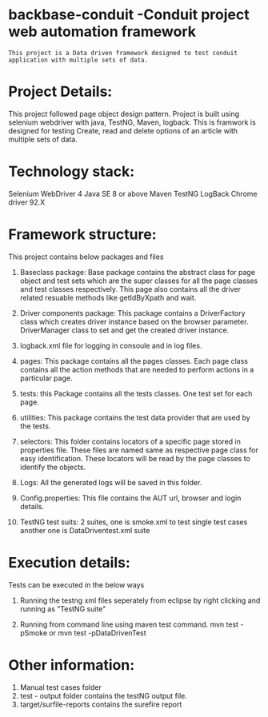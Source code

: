 # backbase-conduit -Conduit project web automation framework

	This project is a Data driven framework designed to test conduit application with multiple sets of data. 

# Project Details:

 This project followed page object design pattern. Project is built using selenium webdriver with java, TestNG, Maven, logback. This is framwork is designed for testing Create, read and delete options of an article with multiple sets of data. 
 
# Technology stack:
Selenium WebDriver 4
Java SE 8 or above
Maven 
TestNG 
LogBack
Chrome driver 92.X 


# Framework structure:
This project contains below packages and files
  1. Baseclass package: Base package contains the  abstract class for page object and test sets which are the super classes for all the page classes and test classes respectively. This page also contains all the driver related resuable methods like getIdByXpath and wait.

  2. Driver components package: This package contains a DriverFactory class which creates driver instance based on the browser parameter. DriverManager class to set and get the created driver instance.
  
  3. logback.xml file for logging in consoule and in log files. 
   
  4. pages: This package contains all the pages classes. Each page class contains all the action methods that are needed to perform actions in a particular page.  

  5. tests: this Package contains all the tests classes. One test set for each page.

  6. utilities: This package contains the test data provider that are used by the tests.

  7. selectors: This folder contains locators of a specific page stored in properties file. These files are named same as respective page class for easy identification. These locators will be read by the page classes to identify the objects.

  8. Logs: All the generated logs will be saved in this folder.
 
 9. Config.properties: This file contains the AUT url, browser and login details.

10. TestNG test suits: 2 suites, one is smoke.xml to test single test cases another one is DataDriventest.xml suite 

# Execution details:
Tests can be executed in the below ways

 1. Running the testng xml files seperately from eclipse by right clicking and running as "TestNG suite"

 2. Running from command line using maven test command.
        mvn test -pSmoke or mvn test -pDataDrivenTest


# Other information:
 1. Manual test cases folder 
 2. test - output folder contains the testNG output file.
 3. target/surfile-reports contains the surefire report
